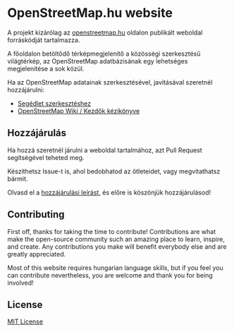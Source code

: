# OpenStreetMap.hu website

A projekt kizárólag az [openstreetmap.hu](https://www.openstreetmap.hu) oldalon publikált weboldal forráskódját tartalmazza.

A főoldalon betöltődő térképmegjelenítő a közösségi szerkesztésű világtérkép, az OpenStreetMap adatbázisának egy lehetséges megjelenítése a sok közül.

Ha az OpenStreetMap adatainak szerkesztésével, javításával szeretnél hozzájárulni:

- [Segédlet szerkesztéshez](https://www.openstreetmap.hu/szerkesztes)
- [OpenStreetMap Wiki / Kezdők kézikönyve](https://wiki.openstreetmap.org/wiki/Hu:Beginners%27_guide)

## Hozzájárulás

Ha hozzá szeretnél járulni a weboldal tartalmához, azt Pull Request segítségével teheted meg.

Készíthetsz Issue-t is, ahol bedobhatod az ötleteidet, vagy megvitathatsz bármit.

Olvasd el a [hozzájárulási leírást](CONTRIBUTING.md), és előre is köszönjük hozzájárulásod!

## Contributing

First off, thanks for taking the time to contribute! Contributions are what make the open-source community such an amazing place to learn, inspire, and create. Any contributions you make will benefit everybody else and are greatly appreciated.

Most of this website requires hungarian language skills, but if you feel you can contribute nevertheless, you are welcome and thank you for being involved!

## License

[MIT License](LICENSE)
